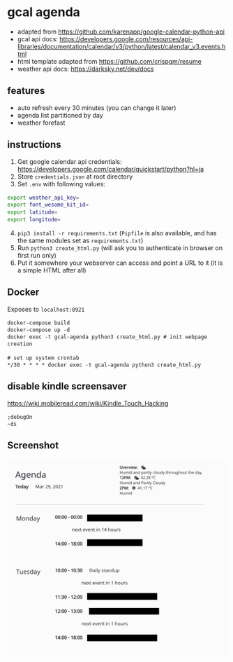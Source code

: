 # gcal agenda

- adapted from https://github.com/karenapp/google-calendar-python-api
- gcal api docs: https://developers.google.com/resources/api-libraries/documentation/calendar/v3/python/latest/calendar_v3.events.html
- html template adapted from https://github.com/crispgm/resume
- weather api docs: https://darksky.net/dev/docs

## features
- auto refresh every 30 minutes (you can change it later)
- agenda list partitioned by day
- weather forefast

## instructions
1. Get google calendar api credentials: https://developers.google.com/calendar/quickstart/python?hl=ja
2. Store `credentials.json` at root directory
3. Set `.env` with following values:

```bash
export weather_api_key=
export font_wesome_kit_id=
export latitude=
export longitude=
```
4. `pip3 install -r requirements.txt` (`Pipfile` is also available, and has the same modules set as `requirements.txt`)
5. Run `python3 create_html.py` (will ask you to authenticate in browser on first run only)
6. Put it somewhere your webserver can access and point a URL to it (it is a simple HTML after all)

## Docker
Exposes to `localhost:8921`

```
docker-compose build
docker-compose up -d
docker exec -t gcal-agenda python3 create_html.py # init webpage creation

# set up system crontab
*/30 * * * * docker exec -t gcal-agenda python3 create_html.py
```

## disable kindle screensaver
https://wiki.mobileread.com/wiki/Kindle_Touch_Hacking

```
;debugOn
~ds
```

## Screenshot
![picture 1](images/e549d67ae291e1c886f319eaa39e08c86166e838c26349cc19c09951e358681c.png)  
